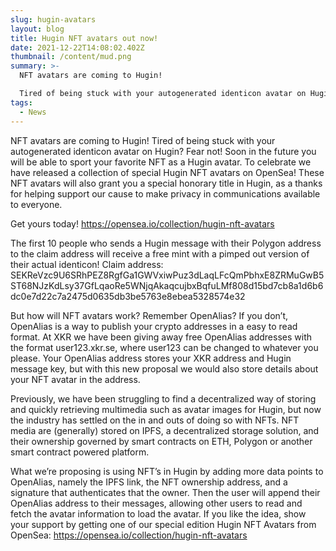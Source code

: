 ```yaml
---
slug: hugin-avatars
layout: blog
title: Hugin NFT avatars out now!
date: 2021-12-22T14:08:02.402Z
thumbnail: /content/mud.png
summary: >-
  NFT avatars are coming to Hugin!

  Tired of being stuck with your autogenerated identicon avatar on Hugin? Fear not! Soon in the future you will be able to sport your favorite NFT as a Hugin avatar. 
tags:
  - News
---
```

NFT avatars are coming to Hugin!
Tired of being stuck with your autogenerated identicon avatar on Hugin? Fear not! Soon in the future you will be able to sport your favorite NFT as a Hugin avatar. To celebrate we have released a collection of special Hugin NFT avatars on OpenSea! These NFT avatars will also grant you a special honorary title in Hugin, as a thanks for helping support our cause to make privacy in communications available to everyone.

Get yours today! https://opensea.io/collection/hugin-nft-avatars

The first 10 people who sends a Hugin message with their Polygon address to the claim address will receive a free mint with a pimped out version of their actual identicon! Claim address: SEKReVzc9U6SRhPEZ8RgfGa1GWVxiwPuz3dLaqLFcQmPbhxE8ZRMuGwB5ST68NJzKdLsy37GfLqaoRe5WNjqAkaqcujbxBqfuLMf808d15bd7cb8a1d6b6dc0e7d22c7a2475d0635db3be5763e8ebea5328574e32

 

But how will NFT avatars work?
Remember OpenAlias? If you don’t, OpenAlias is a way to publish your crypto addresses in a easy to read format. At XKR we have been giving away free OpenAlias addresses with the format user123.xkr.se, where user123 can be changed to whatever you please. Your OpenAlias address stores your XKR address and Hugin message key, but with this new proposal we would also store details about your NFT avatar in the address.

Previously, we have been struggling to find a decentralized way of storing and quickly retrieving multimedia such as avatar images for Hugin, but now the industry has settled on the in and outs of doing so with NFTs. NFT media are (generally) stored on IPFS, a decentralized storage solution, and their ownership governed by smart contracts on ETH, Polygon or another smart contract powered platform.

What we’re proposing is using NFT’s in Hugin by adding more data points to OpenAlias, namely the IPFS link, the NFT ownership address, and a signature that authenticates that the owner. Then the user will append their OpenAlias address to their messages, allowing other users to read and fetch the avatar information to load the avatar. If you like the idea, show your support by getting one of our special edition Hugin NFT Avatars from OpenSea: https://opensea.io/collection/hugin-nft-avatars